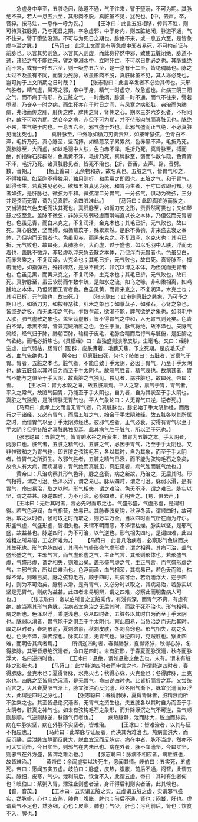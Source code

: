 <!-- { "loadSidebar": true } -->
　　急虚身中卒至，五脏绝闭，脉道不通，气不往来，譬于堕溺，不可为期。其脉绝不来，若人一息五六至，其形肉不脱，真脏虽不见，犹死也。【中，去声。卒，音猝。按马注，一息作一呼为妥。】
　　【王冰曰：此言五脏相移，传其不胜，则可待真脏脉见，乃与死日之期。卒急虚邪，中于身内，则五脏绝闭，脉道不通，气不往来，譬于堕坠没溺，不可与为死日之期也。脉绝不来，或一息五六至，是皆急虚卒至之脉。】
　　【马莳曰：此承上文而言有等急虚中邪者易死，不可拘前证与前脉也。以言其势则急，以言其人则虚，而此身猝然中邪，致使五脏闭绝，脉道不通，诸经之气不能往来，譬之堕溺水中，立时死亡，不可以日期必之也。其脉或绝而不来，或有一呼五六至，则一吸亦五六至，是一息有十二至，皆绝魂脉也。脉之太过不及虽有不同，而皆为死脉，故虽形肉不脱，真脏脉虽不见，其人亦必死也，岂可拘于上文所期之日时哉？】
　　【张志聪曰：此言卒发者不必治其传也。夫邪气胜者，精气虚，风寒之邪，卒中于身，精气一时虚夺，故急虚也。此病三阴三阳之气，而不病于有形，故五脏之气，一时绝闭，脉道一时不通，而气不往来，譬若堕溺，乃仓卒一时之病，而生死亦在于时日之间，与风寒之病形脏，弗治而为肺痹，弗治而传之肝，肝传之脾，脾传之肾，肾传之心。期以三岁六岁死者，不相同也，故不可以为期。然仓卒之病，非但不可为期，并不待形肉脱而真脏见也。脉绝不来，生气绝于内也。一息五六至，邪气盛于外也。此邪气盛而正气绝，不必真脏见而犹死也。】
　　真肝脉至，中外急如循刀刃责责然，如按琴瑟弦，色青白不泽，毛折乃死。真心脉至，坚而搏，如循薏苡子累累然，色赤黑不泽，毛折乃死。真肺脉至，大而虚，如以毛羽中人肤，色白赤不泽，毛折乃死。真肾脉至，搏而绝，如指弹石辟辟然，色黑黄不泽，毛折乃死。真脾脉至，弱而乍数乍疏，色黄青不泽，毛折乃死。诸真脏脉见者，皆死不治也。【折，音舌，去声。辟，音劈。数，音朔。】
　　【杨上善曰：无余物和杂，故名真也。五脏之气，皆胃气和之，不得独用。如至刚不得独用，独用则折，和柔用之即固也。五脏之气，和于胃气，即得长生，若真独见必死。欲知五脏真见为死，和胃为生者，于寸口诊即可知。见者如弦，是肝脉也。微弦为平和。微弦谓二分胃气，一分弦气，俱动为微弦，三分并是弦而无胃，谓为见真脏。余四脏准此。】
　　【马莳曰：此即真脏脉而拟之，又当验其气色皮毛而决其死也。真肝脉至，如循刀刃之形，责责然可畏也；又如琴瑟之弦至急。盖脉不微弦，非脉来软弱轻虚而滑端直以长之本体，乃但弦而无胃者也。色虽见青，而白来克之，不复润泽，金克木也；其毛已折，元气败也，故曰死。真心脉至，坚而搏，如循薏苡子，殊累累然。是脉不微钩，非来盛去衰之奉体，乃但钩而无胃者也。色虽见赤，而黑来克之。不复润泽，水克火也；其毛已折，元气败也，故曰死。真肺脉至，大而虚，过于盛也，如以毛羽中人肤，浮而无着也，盖脉不微浮，非轻虚以浮来急去散之本体，乃但浮而无胃者也。色虽见白，而赤来乘之，不复润泽，火克金也；其毛已折，元气败也，故曰死。真肾脉至，搏击而绝，如指弹石，殊辟辟然，是脉不微沉，非沉以博之本体，乃但沉而无胃者也。色虽见黑，而黄来克之，不复润泽，土克水也；其毛已折，元气败也，故曰死。真脾脉至，虽云软弱而乍数乍疏，是如水之流，如乌之喙，非和柔相离，如鸡践地之本体，乃但弱而无胃者也。色虽见黄，而青来克之，不复润泽，木克土也；其毛已折，元气败也，故曰死。】
　　【张志聪曰：此审别真脏之脉象，乃可予之期日也。如循刀刃，如按琴瑟弦，肝木之象也；如薏苡子，如弹石，心肾之象也，皆坚劲之极，而无柔和之气也。乍数乍疏，欲灌不能，脾气欲绝之象也。如羽毛中人肤，肺气虚散之象也。盖坚劲虚散，皆不得胃气之中和，人无胃气则死矣。色青白不泽，赤黑不泽，皆兼克贼所胜之色，色生于血，脉气将绝，故不泽也。夫脉气流经，经气归于肺，肺朝百脉，输精于皮毛，毛脉合精而后行气与脏俯，是脏腑之气欲绝，而毛必折焦也。《灵枢经》曰：血独盛则淡渗皮肤，生毫毛。又曰：经脉空虚，血气弱枯，肠胃(亻聂)辟，皮肤薄着，毛腠夭焦，予之死期。是皮毛夭折者，血气先绝也。】
　　黄帝曰：见真脏曰死，何也？岐伯曰：五脏者，皆禀气于胃。胃者，五脏之本也。脏气者，不能自致于手太阴，必因于胃气，乃至于手太阴也，故五脏各以其时自为而至于手太阴也。故邪气胜者，精气衰也。故病甚者，胃气不能与之俱至于手太阴，故真脏之气独见。独见者，病胜脏也，故曰死。帝曰：善。
　　【王冰曰：胃为水榖之海，故五脏禀焉。平人之常，禀气于胃，胃气者，平入之常气，故脏气因胃，乃能至于手太阴也。自为者，自为其状至于手太阴也。真脏之气独见，是所谓脉无胃气也。平人气象论曰：人无胃气曰逆，逆者死。】
　　【马莳曰：此承上文而言无胃气者，乃真脏脉也。脉必始于手太阴肺经，而后行之于诸经，又必有胃气，而后五脏之气，始会于手太阴肺经，故五脏各以其所属之时，而借胃气以至于手太阴肺经也。彼邪气胜者，正气必衰，安得有胃气以至于手太阴？但见各脏之真脏脉独见耳。此其病气胜于脏气，所以至于死也。】
　　【张志聪曰：五脏之气，皆胃腑水谷之所资生，故胃为五脏之本。手太阴者，两脉口也。脏气者，五脏之精气也。五脏之气，必因于胃气，乃至于手太阴也。又非惟微和之为胃气也，即五脏之弦钩毛石，各以其时，自为其象，而至于手太阴者，皆胃气之所资生。故邪气胜者，五脏之精气已衰，而不能为弦钩毛石之象矣，故令人有大病，而病甚者，胃气绝而真脏见，真脏见者，病气胜而脏气绝也。】
　　黄帝曰：凡治病察其形气色泽，脉之盛衰，病之新故，乃治之，无后其时。形气相得，谓之可治。色泽以浮，谓之易已。脉从四时，谓之可治。脉弱以滑，是有胃气，命曰易治，取之以时。形气相失，谓之难治。色夭不泽，谓之难已。脉实以坚，谓之益甚。脉逆四时，为不可治。必察四难，而明告之。【易，俱去声。】
　　【王冰曰：无后其时者，言必先时而取之也。气盛形盛，气虚形虚，是谓相得。若气色浮润，血气相营，故易已。其脉春弦夏钩，秋浮冬营，谓顺四时，故可治。取之以时者，候可取之时而取之，则万举万全，当以四时血气所在而为疗尔。形盛气虚，气盛形虚，皆相失也。夭谓不明而恶，不泽谓枯燥。脉实以坚，是邪气盛，故益甚也。脉逆四时，为不可治，以气逆也。形气相失四句，是谓四难，此四难粗之所易语，工之所难为。】
　　【马莳曰：此言凡治病者，必察形气色脉而决其生死也。形气色脉四者，其间有气盛形盛气虚形虚，谓之相得，其病可治，盖气盛形盛之气，主邪气言，而气虚形虚之气，主正气言，其形则形体也。若形盛气虚，气盛形虚，谓之相失，则难治矣。盖形盛气虚之气，主正气言，而气盛形虚之气，主邪气言，所以曰难治也。色浮而泽，血气相荣，其病易已，若色夭而晦，枯燥不泽，则难已矣。脉之弦钩毛石，顺于四时，共病可治，若沉濇浮大，逆于四时，则为不可治矣。脉弱以滑，是有胃气，又必分时以取之，其病易治，若脉实以坚是无胃气，则病为益甚。此四者未易明辨，谓之四难，必察此而明告病人可也。】
　　【张志聪曰：帝以伯所言之五脏乘传，有浅有深，而胃气不资，有虚有绝，故当察其形气色脉，治病者宜急治之无后其时，而致于死不治也。形气相得，病之新也。色泽以浮，乘逆浅也。脉从四时者，五脏各以其时自为而至于手太阴也。脉弱以滑者，胃气能于之俱至于手太阴也。察此四易，当急治之而无后其时。取之以时者，春刺散俞，夏刺络俞，秋刺皮肤，冬刺俞窍也。形气相失，病之久也。色夭不泽，乘传深也。脉实以坚，无胃气也。脉逆四时，克贼胜也。察此四难，而明告其病者焉。】
　　所谓逆四时者，春得肺脉，夏得肾脉，秋得心脉，冬得脾脉。其至皆悬绝沉濇者，命曰逆四时。未有脏形，于春夏而脉沉濇，秋冬而脉浮大，名曰逆四时也。
　　【王冰曰：悬绝，谓如悬物之绝去也。未有。谓未有脏脉之形状也。】
　　【马莳曰：此举脉逆四时者而申言之也。所谓脉逆四时者，春得肺脉，金克木也；夏得肾脉，水克火也；秋得心脉，火克金也；冬得脾脉，土克水也。四脉之至皆悬绝沉濇，是无胃气，命曰逆四时也。此皆析而言之耳。又尝统而言之，大凡春夏阳气渐上，脉宜弦洪而反沉濇，秋冬阳气渐下，脉宜沉濇而反浮大，此谓逆四时之脉也。】
　　【张志聪曰：春得肺脉，夏得肾脉者，脏精衰而所不胜乘之也。其至皆悬绝沉濇者，无胃气之资生也。夫五脏各以其时自为而至于手太阴者，脏真之神气也。如未有弦钩毛石之象形，而升降浮沉之气不可逆，盖气顺则脉顺，气逆则脉逆，脉随气行者也。】
　　病热脉静，泄而脉大，脱血而脉实，病在中脉实坚，病在外脉不实坚者，皆难治。
　　【王冰曰：皆难治者，以其与证不相应也。】
　　【马莳曰：此举脉与证反者，而决其为难治也。热病宜洪大，而反沉静，后泄脉宜静而反脉大，脱血宜沉而反脉实。病在中者，脉不当虚，然亦不可太实而坚，今日实坚，则邪气在内未已也。病在外者，脉不宜濇坚，今曰实坚，则邪气在外方盛，皆谓之难治也。】
　　【张志聪曰：脉病不相应者，病胜脏也，故皆难治。】
　　黄帝曰：余闻虚实以决死生，愿闻其情。岐伯曰：五实死，五虚死。帝曰：愿闻五实五虚。岐伯曰：脉盛，皮热，腹胀，前后不通，闷瞀，此谓五实。脉细，皮寒，气少，泄利前后，饮食不入，此谓五虚。帝曰：其时有生者何也？岐伯曰：浆粥入胃，泄注止则虚者活，身汗得后利则实者活，此其候也。【瞀，音茂。】
　　【王冰曰：五实谓五脏之实，五虚谓五脏之虚，实谓邪气盛实，然脉盛，心也；皮热，肺也；腹胀，脾也；前后不通，肾也；闷瞀，肝也。虚谓真气不足也，然脉细，心也；皮寒，肺也；气少，肝也；泻利前后，肾也；饮食不入，脾也。】
